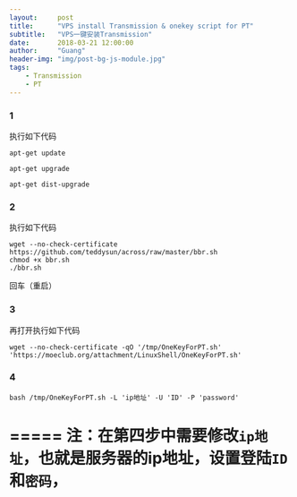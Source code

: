```yaml
---
layout:     post
title:      "VPS install Transmission & onekey script for PT"
subtitle:   "VPS一键安装Transmission"
date:       2018-03-21 12:00:00
author:     "Guang"
header-img: "img/post-bg-js-module.jpg"
tags:
    - Transmission
	- PT
---
```


### 1

执行如下代码

```shell
apt-get update

apt-get upgrade

apt-get dist-upgrade
```
### 2

执行如下代码

```shell
wget --no-check-certificate https://github.com/teddysun/across/raw/master/bbr.sh
chmod +x bbr.sh
./bbr.sh
```
回车（重启）

### 3

再打开执行如下代码
```shell
wget --no-check-certificate -qO '/tmp/OneKeyForPT.sh' 'https://moeclub.org/attachment/LinuxShell/OneKeyForPT.sh'
```
### 4

```shell
bash /tmp/OneKeyForPT.sh -L 'ip地址' -U 'ID' -P 'password'
```
=====
注：在第四步中需要修改`ip地址`，也就是服务器的ip地址，设置登陆`ID`和`密码`，
=====
